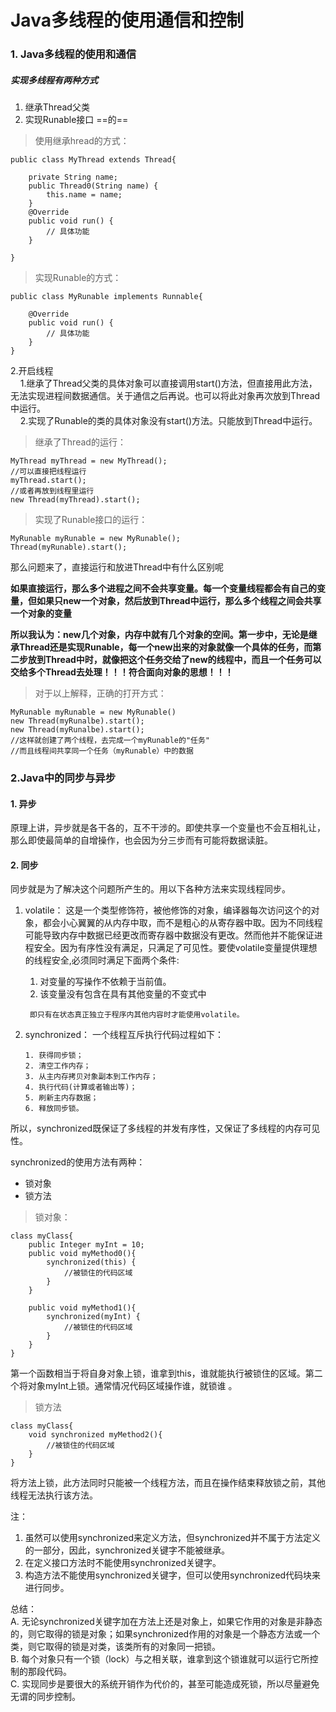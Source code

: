 # Java多线程的使用通信和控制
### 1. Java多线程的使用和通信

##### 实现多线程有两种方式
1. 继承Thread父类
2. 实现Runable接口
==的==
> 使用继承hread的方式：	

```
public class MyThread extends Thread{
	
	private String name;
	public Thread0(String name) {
		this.name = name;
	}
	@Override
	public void run() {
		// 具体功能
	}

}
```

> 实现Runable的方式：

```
public class MyRunable implements Runnable{

	@Override
	public void run() {
	    // 具体功能	
	}
}
```
2.开启线程   
    &nbsp;&nbsp;&nbsp;&nbsp;1.继承了Thread父类的具体对象可以直接调用start()方法，但直接用此方法，无法实现进程间数据通信。关于通信之后再说。也可以将此对象再次放到Thread中运行。  
    &nbsp;&nbsp;&nbsp;&nbsp;2.实现了Runable的类的具体对象没有start()方法。只能放到Thread中运行。


> 继承了Thread的运行：
```
MyThread myThread = new MyThread();
//可以直接把线程运行
myThread.start();
//或者再放到线程里运行
new Thread(myThread).start();
```
> 实现了Runable接口的运行：


```
MyRunable myRunable = new MyRunable();
Thread(myRunable).start();
```
那么问题来了，直接运行和放进Thread中有什么区别呢

**如果直接运行，那么多个进程之间不会共享变量。每一个变量线程都会有自己的变量，但如果只new一个对象，然后放到Thread中运行，那么多个线程之间会共享一个对象的变量**

**所以我认为：new几个对象，内存中就有几个对象的空间。第一步中，无论是继承Thread还是实现Runable，每一个new出来的对象就像一个具体的任务，而第二步放到Thread中时，就像把这个任务交给了new的线程中，而且一个任务可以交给多个Thread去处理！！！符合面向对象的思想！！！**
> 对于以上解释，正确的打开方式：

```
MyRunable myRunable = new MyRunable()
new Thread(myRunalbe).start();
new Thread(myRunalbe).start();
//这样就创建了两个线程，去完成一个myRunable的"任务"
//而且线程间共享同一个任务（myRunable）中的数据
```

### 2.Java中的同步与异步

#### 1. 异步
原理上讲，异步就是各干各的，互不干涉的。即使共享一个变量也不会互相礼让，那么即使最简单的自增操作，也会因为分三步而有可能将数据读脏。
#### 2. 同步
同步就是为了解决这个问题所产生的。用以下各种方法来实现线程同步。    

1. volatile： 这是一个类型修饰符，被他修饰的对象，编译器每次访问这个的对象，都会小心翼翼的从内存中取，而不是粗心的从寄存器中取。因为不同线程可能导致内存中数据已经更改而寄存器中数据没有更改。然而他并不能保证进程安全。因为有序性没有满足，只满足了可见性。要使volatile变量提供理想的线程安全,必须同时满足下面两个条件:  
    1.   对变量的写操作不依赖于当前值。
    2.   该变量没有包含在具有其他变量的不变式中    
    
        即只有在状态真正独立于程序内其他内容时才能使用volatile。
 
2.  synchronized： 一个线程互斥执行代码过程如下：

        1. 获得同步锁；
        2. 清空工作内存；
        3. 从主内存拷贝对象副本到工作内存；
        4. 执行代码(计算或者输出等)；
        5. 刷新主内存数据；
        6. 释放同步锁。
所以，synchronized既保证了多线程的并发有序性，又保证了多线程的内存可见性。

synchronized的使用方法有两种：
- 锁对象
- 锁方法
> 锁对象：

```
class myClass{
    public Integer myInt = 10;
    public void myMethod0(){
        synchronized(this) {
            //被锁住的代码区域
        }
    }
    
    public void myMethod1(){
        synchronized(myInt) {
            //被锁住的代码区域
        }
    }
}
```
第一个函数相当于将自身对象上锁，谁拿到this，谁就能执行被锁住的区域。第二个将对象myInt上锁。通常情况代码区域操作谁，就锁谁 。
> 锁方法

```
class myClass{
    void synchronized myMethod2(){
        //被锁住的代码区域
    }
}
```
将方法上锁，此方法同时只能被一个线程方法，而且在操作结束释放锁之前，其他线程无法执行该方法。    

注：    
1. 虽然可以使用synchronized来定义方法，但synchronized并不属于方法定义的一部分，因此，synchronized关键字不能被继承。
2. 在定义接口方法时不能使用synchronized关键字。
3. 构造方法不能使用synchronized关键字，但可以使用synchronized代码块来进行同步。 

总结：  
A. 无论synchronized关键字加在方法上还是对象上，如果它作用的对象是非静态的，则它取得的锁是对象；如果synchronized作用的对象是一个静态方法或一个类，则它取得的锁是对类，该类所有的对象同一把锁。    
B. 每个对象只有一个锁（lock）与之相关联，谁拿到这个锁谁就可以运行它所控制的那段代码。    
C. 实现同步是要很大的系统开销作为代价的，甚至可能造成死锁，所以尽量避免无谓的同步控制。

